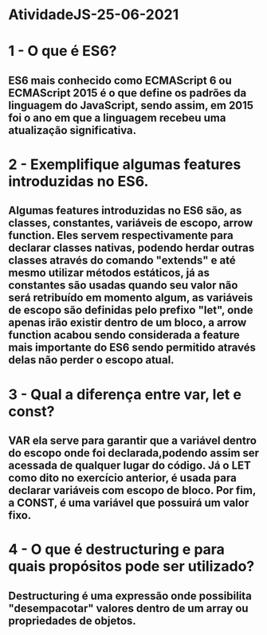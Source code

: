 # AtividadeJS-25-06-2021

# 1 - O que é ES6?
## ES6 mais conhecido como ECMAScript 6 ou ECMAScript 2015 é o que define os padrões da linguagem do JavaScript, sendo assim, em 2015 foi o ano em que a linguagem recebeu uma atualização significativa.

# 2 - Exemplifique algumas features introduzidas no ES6.
## Algumas features introduzidas no ES6 são, as classes, constantes, variáveis de escopo, arrow function. Eles servem respectivamente para declarar classes nativas, podendo herdar outras classes através do comando "extends" e até mesmo utilizar métodos estáticos, já as constantes são usadas quando seu valor não será retribuído em momento algum, as variáveis de escopo são definidas pelo prefixo "let", onde apenas irão existir dentro de um bloco, a arrow function acabou sendo considerada a feature mais importante do ES6 sendo permitido através delas não perder o escopo atual.

# 3 - Qual a diferença entre var, let e const?
## VAR ela serve para garantir que a variável dentro do escopo onde foi declarada,podendo assim ser acessada de qualquer lugar do código. Já o LET como dito no exercício anterior, é usada para declarar variáveis com escopo de bloco. Por fim, a CONST, é uma variável que possuirá um valor fixo.

# 4 - O que é destructuring e para quais propósitos pode ser utilizado?
## Destructuring é uma expressão onde possibilita "desempacotar" valores dentro de um array ou propriedades de objetos.